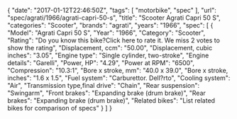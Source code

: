 {
    "date": "2017-01-12T22:46:50Z",
    "tags": [
        "motorbike",
        "spec"
    ],
    "url": "spec\/agrati\/1966\/agrati-capri-50-s",
    "title": "Scooter Agrati Capri 50 S",
    "categories": "Scooter",
    "brands": "agrati",
    "years": "1966",
    "spec": [
        {
            "Model": "Agrati Capri 50 S",
            "Year": "1966",
            "Category": "Scooter",
            "Rating": "Do you know this bike?Click here to rate it. We miss 2 votes to show the rating",
            "Displacement, ccm": "50.00",
            "Displacement, cubic inches": "3.05",
            "Engine type": "Single cylinder, two-stroke",
            "Engine details": "Garelli",
            "Power, HP": "4.29",
            "Power at RPM": "6500",
            "Compression": "10.3:1",
            "Bore x stroke, mm": "40.0 x 39.0",
            "Bore x stroke, inches": "1.6 x 1.5",
            "Fuel system": "Carburettor. Dell?rto",
            "Cooling system": "Air",
            "Transmission type,final drive": "Chain",
            "Rear suspension": "Swingarm",
            "Front brakes": "Expanding brake (drum brake)",
            "Rear brakes": "Expanding brake (drum brake)",
            "Related bikes": "List related bikes for comparison of specs"
        }
    ]
}